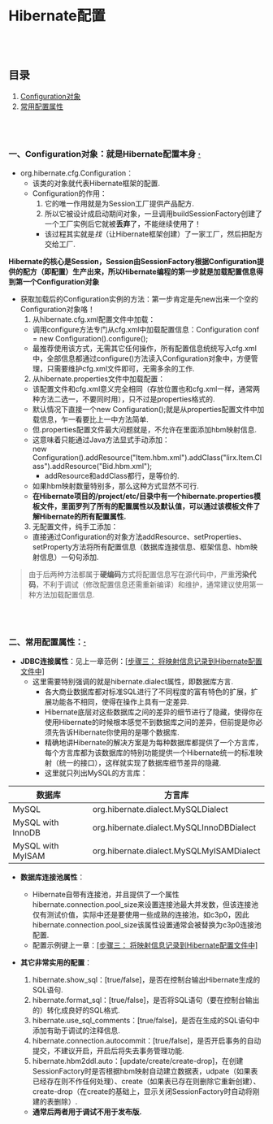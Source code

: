 # Hibernate配置

<br><br>

## 目录

1. [Configuration对象](#一configuration对象就是hibernate配置本身-)
2. [常用配置属性](#二常用配置属性)

<br><br>

### 一、Configuration对象：就是Hibernate配置本身 [·](#目录)
- org.hibernate.cfg.Configuration：
  - 该类的对象就代表Hibernate框架的配置.
  - Configuration的作用：
    1. 它的唯一作用就是为Session工厂提供产品配方.
    2. 所以它被设计成启动期间对象，一旦调用buildSessionFactory创建了一个工厂实例后它就被**丢弃**了，不能继续使用了！
      - 该过程其实就是*找*（让Hibernate框架创建）了一家工厂，然后把配方交给工厂.

**Hibernate的核心是Session，Session由SessionFactory根据Configuration提供的配方（即配置）生产出来，所以Hibernate编程的第一步就是加载配置信息得到第一个Configuration对象**

- 获取加载后的Configuration实例的方法：第一步肯定是先new出来一个空的Configuration对象咯！
  1. 从hibernate.cfg.xml配置文件中加载：
    - 调用configure方法专门从cfg.xml中加载配置信息：Configuration conf = new Configuration().configure();
    - 最推荐使用该方式，无需其它任何操作，所有配置信息统统写入cfg.xml中，全部信息都通过configure()方法读入Configuration对象中，方便管理，只需要维护cfg.xml文件即可，无需多余的工作.
  2. 从hibernate.properties文件中加载配置：
    - 该配置文件和cfg.xml意义完全相同（存放位置也和cfg.xml一样，通常两种方法二选一，不要同时用），只不过是properties格式的.
    - 默认情况下直接一个new Configuration();就是从properties配置文件中加载信息，乍一看要比上一中方法简单.
    - 但.properties配置文件最大问题就是，不允许在里面添加hbm映射信息.
    - 这意味着只能通过Java方法显式手动添加：<br>
    new Configuration().addResource("Item.hbm.xml").addClass("lirx.Item.Class").addResource("Bid.hbm.xml");
      - addResource和addClass都行，是等价的.
    - 如果hbm映射数量特别多，那么这种方式显然不可行.
    - **在Hibernate项目的/project/etc/目录中有一个hibernate.properties模板文件，里面罗列了所有的配置属性以及默认值，可以通过该模板文件了解Hibernate的所有配置属性.**
  3. 无配置文件，纯手工添加：
    - 直接通过Configuration的对象方法addResource、setProperties、setProperty方法将所有配置信息（数据库连接信息、框架信息、hbm映射信息）一句句添加.

> 由于后两种方法都属于**硬编码**方式将配置信息写在源代码中，严重**污染代码**，不利于调试（修改配置信息还需重新编译）和维护，通常建议使用第一种方法加载配置信息.

<br><br>

### 二、常用配置属性：[·](#目录)
- **JDBC连接属性**：见上一章范例：[\[步骤三： 将映射信息记录到Hibernate配置文件中\]](Hibernate概述、部署、使用.md#三使用hibernate)
  - 这里需要特别强调的就是hibernate.dialect属性，即数据库方言.
    - 各大商业数据库都对标准SQL进行了不同程度的富有特色的扩展，扩展功能各不相同，使得在操作上具有一定差异.
    - Hibernate底层对这些数据库之间的差异的细节进行了隐藏，使得你在使用Hibernate的时候根本感觉不到数据库之间的差异，但前提是你必须先告诉Hibernate你使用的是哪个数据库.
    - 精确地讲Hibernate的解决方案是为每种数据库都提供了一个方言库，每个方言库都为该数据库的特别功能提供一个Hibernate统一的标准映射（统一的接口），这样就实现了数据库细节差异的隐藏.
    - 这里就只列出MySQL的方言库：

| 数据库 | 方言库 |
| --- | --- |
| MySQL | org.hibernate.dialect.MySQLDialect |
| MySQL with InnoDB | org.hibernate.dialect.MySQLInnoDBDialect |
| MySQL with MyISAM | org.hibernate.dialect.MySQLMyISAMDialect |

- **数据库连接池属性**：
  - Hibernate自带有连接池，并且提供了一个属性hibernate.connection.pool_size来设置连接池最大并发数，但该连接池仅有测试价值，实际中还是要使用一些成熟的连接池，如c3p0，因此hibernate.connection.pool_size该属性设置通常会被替换为c3p0连接池配置.
  - 配置示例键上一章：[\[步骤三： 将映射信息记录到Hibernate配置文件中\]](https://github.com/double-cute/note/blob/master/hibernate/Hibernate概述、部署、使用.md#三使用hibernate)

- **其它非常实用的配置**：
  1. hibernate.show_sql：[true/false]，是否在控制台输出Hibernate生成的SQL语句.
  2. hibernate.format_sql：[true/false]，是否将SQL语句（要在控制台输出的）转化成良好的SQL格式.
  3. hibernate.use_sql_comments：[true/false]，是否在生成的SQL语句中添加有助于调试的注释信息.
  4. hibernate.connection.autocommit：[true/false]，是否开启事务的自动提交，不建议开启，开启后将失去事务管理功能.
  5. hibernate.hbm2ddl.auto：[update/create/create-drop]，在创建SessionFactory时是否根据hbm映射自动建立数据表，udpate（如果表已经存在则不作任何处理）、create（如果表已存在则删除它重新创建）、create-drop（在create的基础上，显示关闭SessionFactory时自动将刚建的表删除）.
    - **通常后两者用于调试不用于发布版.**
